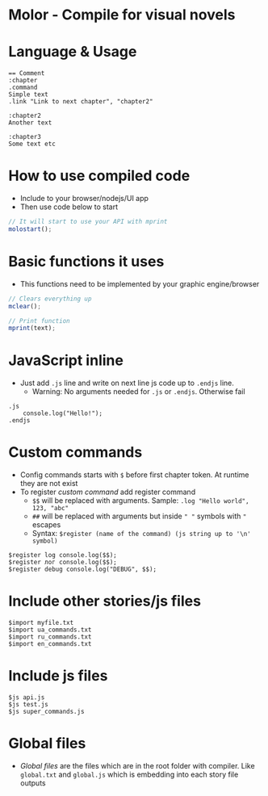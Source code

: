 # Molor - Compile for visual novels

# Language & Usage
```
== Comment
:chapter
.command
Simple text
.link "Link to next chapter", "chapter2"

:chapter2
Another text

:chapter3
Some text etc
```

# How to use compiled code
* Include to your browser/nodejs/UI app
* Then use code below to start
```js
// It will start to use your API with mprint
molostart();
```

# Basic functions it uses
* This functions need to be implemented by your graphic engine/browser
```js
// Clears everything up
mclear();

// Print function
mprint(text);
```

# JavaScript inline
* Just add `.js` line and write on next line js code up to `.endjs` line.
    * Warning: No arguments needed for `.js` or `.endjs`. Otherwise fail
```
.js
    console.log("Hello!");
.endjs
```

# Custom commands
* Config commands starts with `$` before first chapter token. At runtime they are not exist
* To register _custom command_ add register command
    * `$$` will be replaced with arguments. Sample: `.log "Hello world", 123, "abc"`
    * `##` will be replaced with arguments but inside `" "` symbols with `"` escapes
    * Syntax: `$register (name of the command) (js string up to '\n' symbol)`
```
$register log console.log($$);
$register лог console.log($$);
$register debug console.log("DEBUG", $$);
```

# Include other stories/js files
```
$import myfile.txt
$import ua_commands.txt
$import ru_commands.txt
$import en_commands.txt
```

# Include js files
```
$js api.js
$js test.js
$js super_commands.js
```

# Global files
* _Global files_ are the files which are in the root folder with compiler. Like `global.txt` and `global.js` which is embedding into each story file outputs